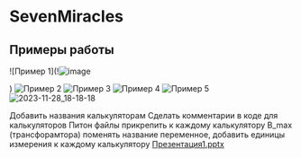 # SevenMiracles
## Примеры работы

![Пример 1](!![image](https://github.com/Rwon1/SevenMiracles/assets/125397526/7d797588-35e3-443a-bdff-bac173a4b95c)

)
![Пример 2](![2023-11-28_18-18-51](https://github.com/Rwon1/SevenMiracles/assets/125397526/fc24fdd1-8e70-43dc-9125-9cd279e26dc0)
)
![Пример 3](![2023-11-28_18-19-58](https://github.com/Rwon1/SevenMiracles/assets/125397526/0fcd1b64-1e56-4324-a936-db923c3b6d01)
)
![Пример 4](![2023-11-28_18-19-28](https://github.com/Rwon1/SevenMiracles/assets/125397526/19ec3ad4-b248-43c8-b825-131422ebc9ea)
)
![Пример 5](![2023-11-28_18-18-18](https://github.com/Rwon1/SevenMiracles/assets/125397526/2d5e3430-a98b-4837-adf5-6e74d335b31e)
)
![2023-11-28_18-18-18](https://github.com/Rwon1/SevenMiracles/assets/125397526/f3db7304-9b8f-4a13-9eac-23ca9389db32)

Добавить названия калькуляторам
Сделать комментарии в коде для калькуляторов 
Питон файлы прикрепить к каждому калькулятору
B_max (трансфорамтора) поменять название переменное, добавить единицы измерения к каждому калькулятору 
[Презентация1.pptx](https://github.com/Rwon1/SevenMiracles/files/13581599/1.pptx)
